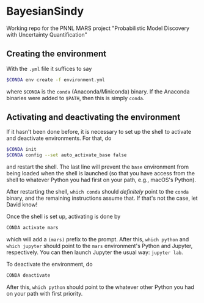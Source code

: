 # BayesianSindy

Working repo for the PNNL MARS project "Probabilistic Model Discovery with Uncertainty Quantification"

## Creating the environment

With the `.yml` file it suffices to say

```bash
$CONDA env create -f environment.yml
```

where `$CONDA` is the `conda` (Anaconda/Miniconda) binary.  If the Anaconda binaries were added to `$PATH`, then this is simply `conda`.

## Activating and deactivating the environment

If it hasn't been done before, it is necessary to set up the shell to activate and deactivate environments.  For that, do

```bash
$CONDA init
$CONDA config --set auto_activate_base false
```

and restart the shell.  The last line will prevent the `base` environment from being loaded when the shell is launched (so that you have access from the shell to whatever Python you had first on your path, e.g., macOS's Python).

After restarting the shell, `which conda` should *definitely* point to the `conda` binary, and the remaining instructions assume that.  If that's not the case, let David know!

Once the shell is set up, activating is done by

```bash
CONDA activate mars
```

which will add a `(mars)` prefix to the prompt.  After this, `which python` and  `which jupyter` should point to the `mars` environment's Python and Jupyter, respectively.  You can then launch Jupyter the usual way: `jupyter lab`.

To deactivate the environment, do

```bash
CONDA deactivate
```

After this, `which python` should point to the whatever other Python you had on your path with first priority.

